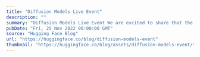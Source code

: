 ```yaml
---
title: "Diffusion Models Live Event"
description: ""
summary: "Diffusion Models Live Event We are excited to share that the Diffusion Models Class with Hugging Fac..."
pubDate: "Fri, 25 Nov 2022 00:00:00 GMT"
source: "Hugging Face Blog"
url: "https://huggingface.co/blog/diffusion-models-event"
thumbnail: "https://huggingface.co/blog/assets/diffusion-models-event/thumbnail.png"
---
```



